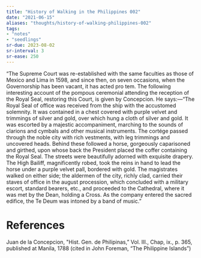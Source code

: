 ```yaml
---
title: "History of Walking in the Philippines 002"
date: "2021-06-15"
aliases: "thoughts/history-of-walking-philippines-002"
tags:
- "notes"
- "seedlings"
sr-due: 2023-08-02
sr-interval: 3
sr-ease: 250
---
```


“The Supreme Court was re-established with the same faculties as those of Mexico and Lima in 1598, and since then, on seven occasions, when the Governorship has been vacant, it has acted pro tem. The following interesting account of the pompous ceremonial attending the reception of the Royal Seal, restoring this Court, is given by Concepcion. He says:—“The Royal Seal of office was received from the ship with the accustomed solemnity. It was contained in a chest covered with purple velvet and trimmings of silver and gold, over which hung a cloth of silver and gold. It was escorted by a majestic accompaniment, marching to the sounds of clarions and cymbals and other musical instruments. The cortége passed through the noble city with rich vestments, with leg trimmings and uncovered heads. Behind these followed a horse, gorgeously caparisoned and girthed, upon whose back the President placed the coffer containing the Royal Seal. The streets were beautifully adorned with exquisite drapery. The High Bailiff, magnificently robed, took the reins in hand to lead the horse under a purple velvet pall, bordered with gold. The magistrates walked on either side; the aldermen of the city, richly clad, carried their staves of office in the august procession, which concluded with a military escort, standard bearers, etc., and proceeded to the Cathedral, where it was met by the Dean, holding a Cross. As the company entered the sacred edifice, the Te Deum was intoned by a band of music.”

# References

Juan de la Concepcion, "Hist. Gen. de Philipinas,” Vol. III., Chap, ix., p. 365, published at Manila, 1788 (cited in John Foreman, “The Philippine Islands”)

